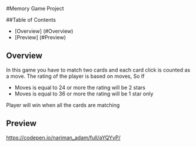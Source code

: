 #Memory Game Project

##Table of Contents

* [Overview] (#Overview)
* [Preview] (#Preview)

## Overview
In this game you have to match two cards and each card click is counted as a move. The rating of the player is based on moves, So If
- Moves is equal to 24 or more the rating will be 2 stars
- Moves is equal to 36 or more the rating will be 1 star only

Player will win when all the cards are matching

## Preview
https://codepen.io/nariman_adam/full/aYQYvP/